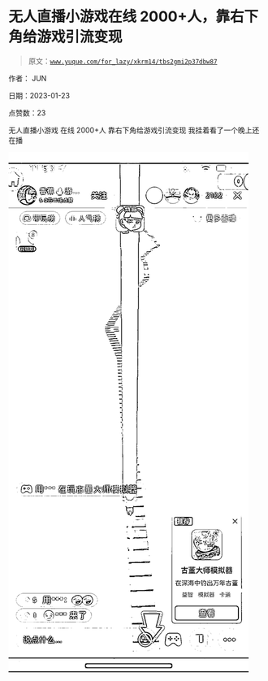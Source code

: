 # 无人直播小游戏在线 2000+人，靠右下角给游戏引流变现

> 原文：[`www.yuque.com/for_lazy/xkrm14/tbs2gmi2p37dbw87`](https://www.yuque.com/for_lazy/xkrm14/tbs2gmi2p37dbw87)

作者： JUN 

日期：2023-01-23 

点赞数：23 

无人直播小游戏 在线 2000+人 靠右下角给游戏引流变现 我挂着看了一个晚上还在播 

![](img/fa71d18e7cee9298d512a471a3ac839d.png) 

